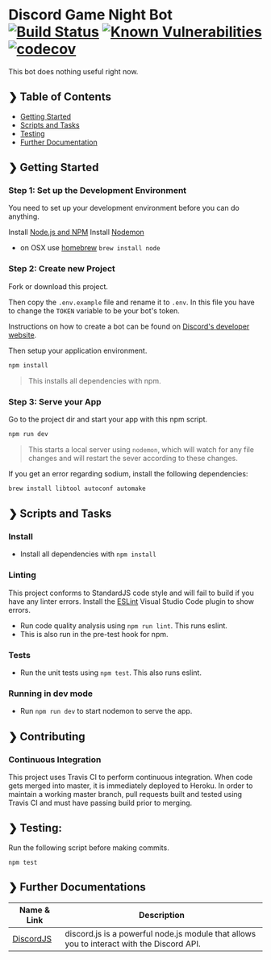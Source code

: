 # Discord Game Night Bot [![Build Status](https://travis-ci.com/dennischen0/game-night-bot.svg?branch=master)](https://travis-ci.com/dennischen0/game-night-bot) [![Known Vulnerabilities](https://snyk.io/test/github/dennischen0/game-night-bot/badge.svg)](https://snyk.io/test/github/dennischen0/game-night-bot) [![codecov](https://codecov.io/gh/dennischen0/game-night-bot/branch/master/graph/badge.svg)](https://codecov.io/gh/dennischen0/game-night-bot)

This bot does nothing useful right now.

## ❯ Table of Contents

- [Getting Started](#-getting-started)
- [Scripts and Tasks](#-scripts-and-tasks)
- [Testing](#-testing)
- [Further Documentation](#-further-documentations)

## ❯ Getting Started

### Step 1: Set up the Development Environment

You need to set up your development environment before you can do anything.

Install [Node.js and NPM](https://nodejs.org/en/download/)
Install [Nodemon](https://nodemon.io/)

- on OSX use [homebrew](http://brew.sh) `brew install node`

### Step 2: Create new Project

Fork or download this project.

Then copy the `.env.example` file and rename it to `.env`. In this file you have to change the `TOKEN` variable to be your bot's token.

Instructions on how to create a bot can be found on [Discord's developer website](https://discord.com/developers/applications).

Then setup your application environment.

```bash
npm install
```

> This installs all dependencies with npm.

### Step 3: Serve your App

Go to the project dir and start your app with this npm script.

```bash
npm run dev
```

> This starts a local server using `nodemon`, which will watch for any file changes and will restart the sever according to these changes.

If you get an error regarding sodium, install the following dependencies:

```bash
brew install libtool autoconf automake
```

## ❯ Scripts and Tasks

### Install

- Install all dependencies with `npm install`

### Linting

This project conforms to StandardJS code style and will fail to build if you have any linter errors. Install the [ESLint](https://marketplace.visualstudio.com/items?itemName=dbaeumer.vscode-eslint) Visual Studio Code plugin to show errors.

- Run code quality analysis using `npm run lint`. This runs eslint.
- This is also run in the pre-test hook for npm.

### Tests

- Run the unit tests using `npm test`. This also runs eslint.

### Running in dev mode

- Run `npm run dev` to start nodemon to serve the app.

## ❯ Contributing

### Continuous Integration

This project uses Travis CI to perform continuous integration. When code gets merged into master, it is immediately deployed to Heroku. In order to maintain a working master branch, pull requests built and tested using Travis CI and must have passing build prior to merging.

## ❯ Testing:

Run the following script before making commits.

```
npm test
```

## ❯ Further Documentations

| Name & Link                       | Description                       |
| --------------------------------- | --------------------------------- |
| [DiscordJS](https://discord.js.org/) | discord.js is a powerful node.js module that allows you to interact with the Discord API. |
